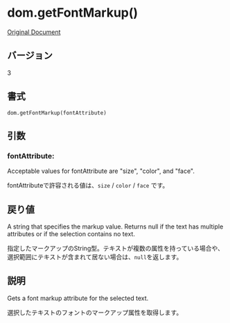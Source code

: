 # dom.getFontMarkup()

[Original Document](http://help.adobe.com/en_US/fireworks/cs/extend/WS5b3ccc516d4fbf351e63e3d1183c94856c-7d76.html)

## バージョン

3

## 書式

```
dom.getFontMarkup(fontAttribute)
```

## 引数

### fontAttribute:

Acceptable values for fontAttribute are "size", "color", and "face". 

fontAttributeで許容される値は、```size``` / ```color``` / ```face``` です。

## 戻り値

A string that specifies the markup value. Returns null if the text has multiple attributes or if the selection contains no text. 

指定したマークアップのString型。テキストが複数の属性を持っている場合や、選択範囲にテキストが含まれて居ない場合は、```null```を返します。

## 説明

Gets a font markup attribute for the selected text.

選択したテキストのフォントのマークアップ属性を取得します。